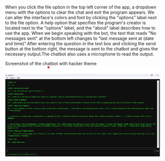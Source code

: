 When you click the file option in the top left corner of the app, a dropdown menu with the options to clear the chat and exit the program appears. We can alter the interface's colors and font by clicking the "options" label next to the file option. A help option that specifies the program's creator is located next to the "options" label, and the "about" label describes how to use the app. When we begin speaking with the bot, the text that reads "No messages sent" at the bottom left changes to "last message sent at (date and time)".After entering the question in the text box and clicking the send button at the bottom right, the message is sent to the chatbot and gives the necessary output.The chatbot also uses a microphone to read the output.

Screenshot of the chatbot with hacker theme
![img_1.png](img_1.png)